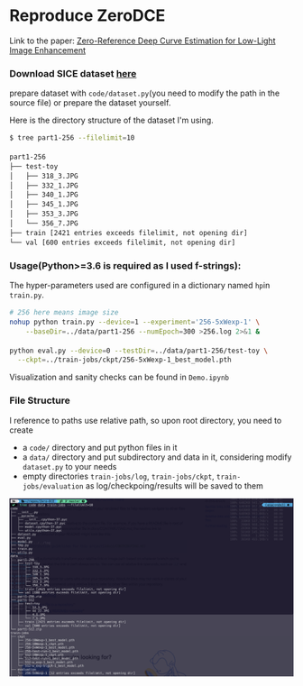 # Reproduce ZeroDCE

Link to the paper: [Zero-Reference Deep Curve Estimation for Low-Light Image Enhancement](https://arxiv.org/abs/2001.06826)





### Download SICE dataset [here](https://github.com/csjcai/SICE) 

prepare dataset with `code/dataset.py`(you need to modify the path in the source file) or prepare the dataset yourself.



Here is the directory structure of the dataset I'm using.

```bash
$ tree part1-256 --filelimit=10     

part1-256
├── test-toy
│   ├── 318_3.JPG
│   ├── 332_1.JPG
│   ├── 340_1.JPG
│   ├── 345_1.JPG
│   ├── 353_3.JPG
│   └── 356_7.JPG
├── train [2421 entries exceeds filelimit, not opening dir]
└── val [600 entries exceeds filelimit, not opening dir]
```



### Usage(Python>=3.6 is required as I used f-strings):

The hyper-parameters used are configured in a dictionary named `hp`in `train.py`.

```bash
# 256 here means image size
nohup python train.py --device=1 --experiment='256-5xWexp-1' \
    --baseDir=../data/part1-256 --numEpoch=300 >256.log 2>&1 &

python eval.py --device=0 --testDir=../data/part1-256/test-toy \
  --ckpt=../train-jobs/ckpt/256-5xWexp-1_best_model.pth 
```

Visualization and sanity checks can be found in `Demo.ipynb`



### File Structure

I reference to paths use relative path, so upon root directory, you need to create

*  a `code/` directory and put python files in it
* a `data/` directory and put subdirectory and data in it, considering modify `dataset.py` to your needs
* empty directories `train-jobs/log`,  `train-jobs/ckpt`, `train-jobs/evaluation` as log/checkpoing/results will be saved to them

![image-20200503001251677](docs/file-structure.png)


